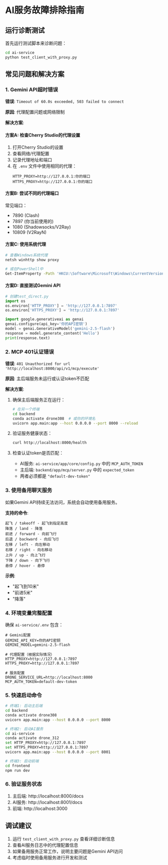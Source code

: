 # AI服务故障排除指南

## 运行诊断测试
首先运行测试脚本来诊断问题：
```bash
cd ai-service
python test_client_with_proxy.py
```

## 常见问题和解决方案

### 1. Gemini API超时错误
**错误**: `Timeout of 60.0s exceeded, 503 failed to connect`

**原因**: 代理配置问题或网络限制

**解决方案**:

#### 方案A: 检查Cherry Studio的代理设置
1. 打开Cherry Studio的设置
2. 查看网络/代理配置
3. 记录代理地址和端口
4. 在 `.env` 文件中使用相同的代理：
   ```
   HTTP_PROXY=http://127.0.0.1:你的端口
   HTTPS_PROXY=http://127.0.0.1:你的端口
   ```

#### 方案B: 尝试不同的代理端口
常见端口：
- 7890 (Clash)
- 7897 (你当前使用的)
- 1080 (Shadowsocks/V2Ray)
- 10809 (V2RayN)

#### 方案C: 使用系统代理
```bash
# 查看Windows系统代理
netsh winhttp show proxy

# 或在PowerShell中
Get-ItemProperty -Path 'HKCU:\Software\Microsoft\Windows\CurrentVersion\Internet Settings' | Select-Object ProxyServer, ProxyEnable
```

#### 方案D: 直接测试Gemini API
```python
# 创建test_direct.py
import os
os.environ['HTTP_PROXY'] = 'http://127.0.0.1:7897'
os.environ['HTTPS_PROXY'] = 'http://127.0.0.1:7897'

import google.generativeai as genai
genai.configure(api_key='你的API密钥')
model = genai.GenerativeModel('gemini-2.5-flash')
response = model.generate_content('Hello')
print(response.text)
```

### 2. MCP 401认证错误
**错误**: `401 Unauthorized for url 'http://localhost:8000/api/v1/mcp/execute'`

**原因**: 主后端服务未运行或认证token不匹配

**解决方案**:
1. 确保主后端服务正在运行：
   ```bash
   # 在另一个终端
   cd backend
   conda activate drone308  # 或你的环境名
   uvicorn app.main:app --host 0.0.0.0 --port 8000 --reload
   ```

2. 验证服务健康状态：
   ```bash
   curl http://localhost:8000/health
   ```

3. 检查认证token是否匹配：
   - AI服务: `ai-service/app/core/config.py` 中的 `MCP_AUTH_TOKEN`
   - 主后端: `backend/app/mcp/server.py` 中的 `expected_token`
   - 两者必须都是 `"default-dev-token"`

### 3. 使用备用聊天服务
如果Gemini API持续无法访问，系统会自动使用备用服务。

**支持的命令**:
```
起飞 / takeoff - 起飞到指定高度
降落 / land - 降落
前进 / forward - 向前飞行
后退 / backward - 向后飞行
左移 / left - 向左移动
右移 / right - 向右移动
上升 / up - 向上飞行
下降 / down - 向下飞行
悬停 / hover - 悬停
```

**示例**:
- "起飞到10米"
- "前进5米"
- "降落"

### 4. 环境变量完整配置
确保 `ai-service/.env` 包含：
```env
# Gemini配置
GEMINI_API_KEY=你的API密钥
GEMINI_MODEL=gemini-2.5-flash

# 代理配置（根据实际情况）
HTTP_PROXY=http://127.0.0.1:7897
HTTPS_PROXY=http://127.0.0.1:7897

# 服务配置
DRONE_SERVICE_URL=http://localhost:8000
MCP_AUTH_TOKEN=default-dev-token
```

### 5. 快速启动命令
```bash
# 终端1: 启动主后端
cd backend
conda activate drone308
uvicorn app.main:app --host 0.0.0.0 --port 8000

# 终端2: 启动AI服务
cd ai-service
conda activate drone_312
set HTTP_PROXY=http://127.0.0.1:7897
set HTTPS_PROXY=http://127.0.0.1:7897
uvicorn app.main:app --host 0.0.0.0 --port 8001

# 终端3: 启动前端
cd frontend
npm run dev
```

### 6. 验证服务状态
1. 主后端: http://localhost:8000/docs
2. AI服务: http://localhost:8001/docs
3. 前端: http://localhost:3000

## 调试建议
1. 运行 `test_client_with_proxy.py` 查看详细诊断信息
2. 查看AI服务日志中的代理配置信息
3. 如果备用服务正常工作，说明主要问题是Gemini API访问
4. 考虑临时使用备用服务进行开发和测试 